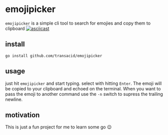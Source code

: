 # emojipicker
`emojipicker` is a simple cli tool to search for emojies and copy them to clipboard
[![asciicast](https://asciinema.org/a/opK9uatC93Ul05OQBJZyjpLA0.png)](https://asciinema.org/a/opK9uatC93Ul05OQBJZyjpLA0)
## install
```
go install github.com/transacid/emojipicker
```
## usage
just hit `emojipicker` and start typing. select with hitting `Enter`. The emoji will be copied to your clipboard and echoed on the terminal. When you want to pass the emoji to another command use the `-n` switch to supress the trailing newline.

## motivation
This is just a fun project for me to learn some go :wink: